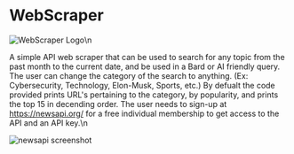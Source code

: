 # WebScraper
![WebScraper Logo](https://github.com/ScottSnow13/WebScraper/assets/117798417/c7e1e775-4a9d-4c00-822b-adedd333d96e)\n

A simple API web scraper that can be used to search for any topic from the past month to the current date, and be used in a Bard or AI friendly query. The user can change the category of the search to anything. (Ex: Cybersecurity, Technology, Elon-Musk, Sports, etc.) By defualt the code provided prints URL's pertaining to the category, by popularity, and prints the top 15 in decending order. The user needs to sign-up at https://newsapi.org/ for a free individual membership to get access to the API and an API key.\n

![newsapi screenshot](https://github.com/ScottSnow13/WebScraper/assets/117798417/cdcab1ee-4bca-48cc-b1bd-00ac21d0d038)
